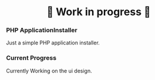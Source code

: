 <div align="center">
  <h1>🚧 Work in progress 🚧</h1>
</div>

### PHP ApplicationInstaller
Just a simple PHP application installer.

### Current Progress 
Currently Working on the ui design.
